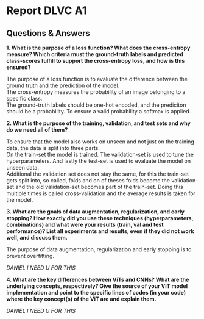 # Report DLVC A1

## Questions & Answers

**1. What is the purpose of a loss function? What does the cross-entropy measure? Which criteria must the ground-truth labels and predicted class-scores fulfill to support the cross-entropy loss, and how is this ensured?**

The purpose of a loss function is to evaluate the difference between the ground truth and the prediction of the model.  
The cross-entropy measures the probability of an image belonging to a specific class.  
The ground-truth labels should be one-hot encoded, and the prediciton should be a probability. To ensure a valid probability a softmax is applied.

**2. What is the purpose of the training, validation, and test sets and why do we need all of them?**

To ensure that the model also works on unseen and not just on the training data, the data is split into three parts.  
On the train-set the model is trained. The validation-set is used to tune the hyperparameters. And lastly the test-set is used to evaluate the model on unseen data.  
Additional the validation set does not stay the same, for this the train-set gets split into, so called, folds and on of theses folds become the validation-set and the old validation-set becomes part of the train-set. Doing this multiple times is called cross-validation and the average results is taken for the model.

**3. What are the goals of data augmentation, regularization, and early stopping? How exactly did you use these techniques (hyperparameters, combinations) and what were your results (train, val and test performance)? List all experiments and results, even if they did not work well, and discuss them.**

The purpose of data augmentation, regularization and early stopping is to prevent overfitting.

_DANIEL I NEED U FOR THIS_

**4. What are the key differences between ViTs and CNNs? What are the underlying concepts, respectively? Give the source of your ViT model implementation and point to the specific lines of codes (in your code) where the key concept(s) of the ViT are and explain them.**

_DANIEL I NEED U FOR THIS_
